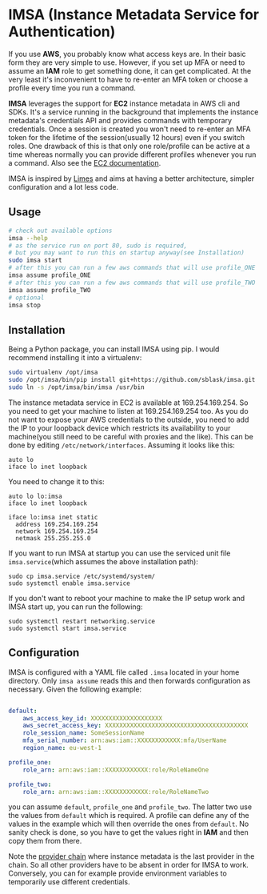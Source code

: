 IMSA (Instance Metadata Service for Authentication)
===================================================

If you use **AWS**, you probably know what access keys are. In their basic form
they are very simple to use. However, if you set up MFA or need to assume an
**IAM** role to get something done, it can get complicated. At the very least
it's inconvenient to have to re-enter an MFA token or choose a profile every
time you run a command.

**IMSA** leverages the support for **EC2** instance metadata in AWS cli and
SDKs.  It's a service running in the background that implements the instance
metadata's credentials API and provides commands with temporary credentials.
Once a session is created you won't need to re-enter an MFA token for the
lifetime of the session(usually 12 hours) even if you switch roles. One
drawback of this is that only one role/profile can be active at a time whereas
normally you can provide different profiles whenever you run a command. Also
see the [EC2 documentation](https://docs.aws.amazon.com/AWSEC2/latest/UserGuide/iam-roles-for-amazon-ec2.html#instance-metadata-security-credentials).

IMSA is inspired by [Limes](https://github.com/otm/limes) and aims at having a
better architecture, simpler configuration and a lot less code.

Usage
-----

```bash
# check out available options
imsa --help
# as the service run on port 80, sudo is required,
# but you may want to run this on startup anyway(see Installation)
sudo imsa start
# after this you can run a few aws commands that will use profile_ONE
imsa assume profile_ONE
# after this you can run a few aws commands that will use profile_TWO
imsa assume profile_TWO
# optional
imsa stop
```

Installation
------------

Being a Python package, you can install IMSA using pip. I would recommend
installing it into a virtualenv:

```bash
sudo virtualenv /opt/imsa
sudo /opt/imsa/bin/pip install git+https://github.com/sblask/imsa.git
sudo ln -s /opt/imsa/bin/imsa /usr/bin

```

The instance metadata service in EC2 is available at 169.254.169.254. So you
need to get your machine to listen at 169.254.169.254 too. As you do not want
to expose your AWS credentials to the outside, you need to add the IP to your
loopback device which restricts its availability to your machine(you still need
to be careful with proxies and the like). This can be done by editing
`/etc/network/interfaces`. Assuming it looks like this:

```
auto lo
iface lo inet loopback
```

You need to change it to this:

```
auto lo lo:imsa
iface lo inet loopback

iface lo:imsa inet static
  address 169.254.169.254
  network 169.254.169.254
  netmask 255.255.255.0
```

If you want to run IMSA at startup you can use the serviced unit file
`imsa.service`(which assumes the above installation path):

```
sudo cp imsa.service /etc/systemd/system/
sudo systemctl enable imsa.service
```

If you don't want to reboot your machine to make the IP setup work and IMSA
start up, you can run the following:

```
sudo systemctl restart networking.service
sudo systemctl start imsa.service
```

Configuration
-------------

IMSA is configured with a YAML file called `.imsa` located in your home
directory. Only `imsa assume` reads this and then forwards configuration as
necessary. Given the following example:

```yaml

default:
    aws_access_key_id: XXXXXXXXXXXXXXXXXXXX
    aws_secret_access_key: XXXXXXXXXXXXXXXXXXXXXXXXXXXXXXXXXXXXXXXX
    role_session_name: SomeSessionName
    mfa_serial_number: arn:aws:iam::XXXXXXXXXXXX:mfa/UserName
    region_name: eu-west-1

profile_one:
    role_arn: arn:aws:iam::XXXXXXXXXXXX:role/RoleNameOne

profile_two:
    role_arn: arn:aws:iam::XXXXXXXXXXXX:role/RoleNameTwo
```

you can assume `default`, `profile_one` and `profile_two`. The latter two use
the values from `default` which is required. A profile can define any of the
values in the example which will then override the ones from `default`. No
sanity check is done, so you have to get the values right in **IAM** and then
copy them from there.

Note the [provider chain](https://docs.aws.amazon.com/cli/latest/userguide/cli-chap-getting-started.html#config-settings-and-precedence)
where instance metadata is the last provider in the chain. So all other
providers have to be absent in order for IMSA to work.  Conversely, you can for
example provide environment variables to temporarily use different credentials.
